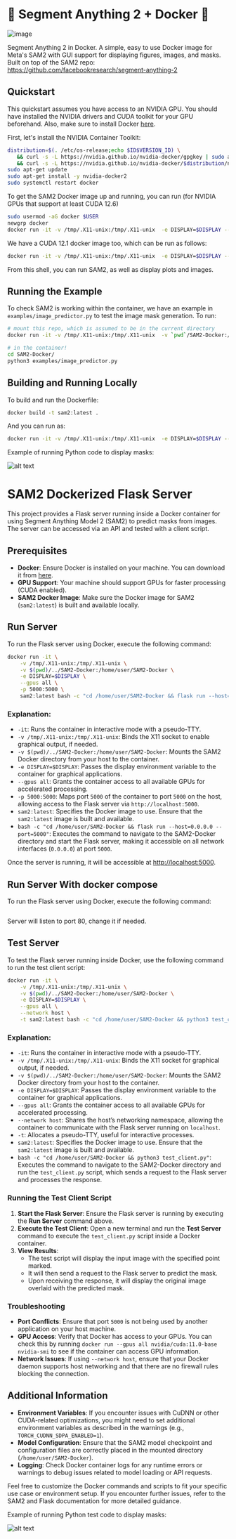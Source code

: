 # 👀 Segment Anything 2 + Docker  🐳

![image](https://github.com/user-attachments/assets/7911d7b8-72a7-4c90-9da6-7a867b0136f8)


Segment Anything 2 in Docker. A simple, easy to use Docker image for Meta's SAM2 with GUI support for displaying figures, images, and masks. Built on top of the SAM2 repo: https://github.com/facebookresearch/segment-anything-2


## Quickstart

This quickstart assumes you have access to an NVIDIA GPU. You should have installed the NVIDIA drivers and CUDA toolkit for your GPU beforehand. Also, make sure to install Docker [here](https://docs.docker.com/engine/install/).

First, let's install the NVIDIA Container Toolkit:

```bash
distribution=$(. /etc/os-release;echo $ID$VERSION_ID) \
   && curl -s -L https://nvidia.github.io/nvidia-docker/gpgkey | sudo apt-key add - \
   && curl -s -L https://nvidia.github.io/nvidia-docker/$distribution/nvidia-docker.list | sudo tee /etc/apt/sources.list.d/nvidia-docker.list
sudo apt-get update
sudo apt-get install -y nvidia-docker2
sudo systemctl restart docker
```

To get the SAM2 Docker image up and running, you can run (for NVIDIA GPUs that support at least CUDA 12.6)

```bash
sudo usermod -aG docker $USER
newgrp docker
docker run -it -v /tmp/.X11-unix:/tmp/.X11-unix  -e DISPLAY=$DISPLAY --gpus all peasant98/sam2:latest bash
```

We have a CUDA 12.1 docker image too, which can be run as follows:

```bash
docker run -it -v /tmp/.X11-unix:/tmp/.X11-unix  -e DISPLAY=$DISPLAY --gpus all peasant98/sam2:cuda-12.1 bash
```

From this shell, you can run SAM2, as well as display plots and images.

## Running the Example

To check SAM2 is working within the container, we have an example in `examples/image_predictor.py` to test the image mask generation. To run:

```bash
# mount this repo, which is assumed to be in the current directory
docker run -it -v /tmp/.X11-unix:/tmp/.X11-unix  -v `pwd`/SAM2-Docker:/home/user/SAM2-Docker -e DISPLAY=$DISPLAY --gpus all peasant98/sam2:cuda-12.1 bash

# in the container!
cd SAM2-Docker/
python3 examples/image_predictor.py

```

## Building and Running Locally

To build and run the Dockerfile:

```bash
docker build -t sam2:latest . 
```

And you can run as:

```bash
docker run -it -v /tmp/.X11-unix:/tmp/.X11-unix  -e DISPLAY=$DISPLAY --gpus all sam2:latest bash
```


Example of running Python code to display masks:

![alt text](image.png)


# SAM2 Dockerized Flask Server

This project provides a Flask server running inside a Docker container for using Segment Anything Model 2 (SAM2) to predict masks from images. The server can be accessed via an API and tested with a client script.

## Prerequisites

- **Docker**: Ensure Docker is installed on your machine. You can download it from [here](https://www.docker.com/get-started).
- **GPU Support**: Your machine should support GPUs for faster processing (CUDA enabled).
- **SAM2 Docker Image**: Make sure the Docker image for SAM2 (`sam2:latest`) is built and available locally.

## Run Server

To run the Flask server using Docker, execute the following command:

```bash
docker run -it \
    -v /tmp/.X11-unix:/tmp/.X11-unix \
    -v $(pwd)/../SAM2-Docker:/home/user/SAM2-Docker \
    -e DISPLAY=$DISPLAY \
    --gpus all \
    -p 5000:5000 \
    sam2:latest bash -c "cd /home/user/SAM2-Docker && flask run --host=0.0.0.0 --port=5000"
```

### Explanation:

- `-it`: Runs the container in interactive mode with a pseudo-TTY.
- `-v /tmp/.X11-unix:/tmp/.X11-unix`: Binds the X11 socket to enable graphical output, if needed.
- `-v $(pwd)/../SAM2-Docker:/home/user/SAM2-Docker`: Mounts the SAM2 Docker directory from your host to the container.
- `-e DISPLAY=$DISPLAY`: Passes the display environment variable to the container for graphical applications.
- `--gpus all`: Grants the container access to all available GPUs for accelerated processing.
- `-p 5000:5000`: Maps port `5000` of the container to port `5000` on the host, allowing access to the Flask server via `http://localhost:5000`.
- `sam2:latest`: Specifies the Docker image to use. Ensure that the `sam2:latest` image is built and available.
- `bash -c "cd /home/user/SAM2-Docker && flask run --host=0.0.0.0 --port=5000"`: Executes the command to navigate to the SAM2-Docker directory and start the Flask server, making it accessible on all network interfaces (`0.0.0.0`) at port `5000`.

Once the server is running, it will be accessible at [http://localhost:5000](http://localhost:5000).

## Run Server With docker compose

To run the Flask server using Docker, execute the following command:

```docker compose up --build
```

Server will listen to port 80, change it if needed.

## Test Server

To test the Flask server running inside Docker, use the following command to run the test client script:

```bash
docker run -it \
    -v /tmp/.X11-unix:/tmp/.X11-unix \
    -v $(pwd)/../SAM2-Docker:/home/user/SAM2-Docker \
    -e DISPLAY=$DISPLAY \
    --gpus all \
    --network host \
    -t sam2:latest bash -c "cd /home/user/SAM2-Docker && python3 test_client.py"
```

### Explanation:

- `-it`: Runs the container in interactive mode with a pseudo-TTY.
- `-v /tmp/.X11-unix:/tmp/.X11-unix`: Binds the X11 socket for graphical output, if needed.
- `-v $(pwd)/../SAM2-Docker:/home/user/SAM2-Docker`: Mounts the SAM2 Docker directory from your host to the container.
- `-e DISPLAY=$DISPLAY`: Passes the display environment variable to the container for graphical applications.
- `--gpus all`: Grants the container access to all available GPUs for accelerated processing.
- `--network host`: Shares the host’s networking namespace, allowing the container to communicate with the Flask server running on `localhost`.
- `-t`: Allocates a pseudo-TTY, useful for interactive processes.
- `sam2:latest`: Specifies the Docker image to use. Ensure that the `sam2:latest` image is built and available.
- `bash -c "cd /home/user/SAM2-Docker && python3 test_client.py"`: Executes the command to navigate to the SAM2-Docker directory and run the `test_client.py` script, which sends a request to the Flask server and processes the response.

### Running the Test Client Script

1. **Start the Flask Server**: Ensure the Flask server is running by executing the **Run Server** command above.
2. **Execute the Test Client**: Open a new terminal and run the **Test Server** command to execute the `test_client.py` script inside a Docker container.
3. **View Results**:
   - The test script will display the input image with the specified point marked.
   - It will then send a request to the Flask server to predict the mask.
   - Upon receiving the response, it will display the original image overlaid with the predicted mask.

### Troubleshooting

- **Port Conflicts**: Ensure that port `5000` is not being used by another application on your host machine.
- **GPU Access**: Verify that Docker has access to your GPUs. You can check this by running `docker run --gpus all nvidia/cuda:11.0-base nvidia-smi` to see if the container can access GPU information.
- **Network Issues**: If using `--network host`, ensure that your Docker daemon supports host networking and that there are no firewall rules blocking the connection.

## Additional Information

- **Environment Variables**: If you encounter issues with CuDNN or other CUDA-related optimizations, you might need to set additional environment variables as described in the warnings (e.g., `TORCH_CUDNN_SDPA_ENABLED=1`).
- **Model Configuration**: Ensure that the SAM2 model checkpoint and configuration files are correctly placed in the mounted directory (`/home/user/SAM2-Docker`).
- **Logging**: Check Docker container logs for any runtime errors or warnings to debug issues related to model loading or API requests.

Feel free to customize the Docker commands and scripts to fit your specific use case or environment setup. If you encounter further issues, refer to the SAM2 and Flask documentation for more detailed guidance.

Example of running Python test code to display masks:

![alt text](image_test.png)